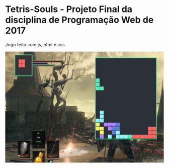 # Tetris-Souls - Projeto Final da disciplina de Programação Web de 2017 #

Jogo feito com js, html e css


![bkgnd](https://github.com/YanMatheus/Tetris-Souls/blob/master/tetris/tetrisland.PNG "bkgnd")
